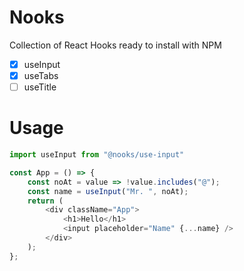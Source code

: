 # Nooks

Collection of React Hooks ready to install with NPM

- [x] useInput
- [x] useTabs
- [ ] useTitle

# Usage

```js
import useInput from "@nooks/use-input"

const App = () => {
    const noAt = value => !value.includes("@");
    const name = useInput("Mr. ", noAt);
    return (
        <div className="App">
            <h1>Hello</h1>
            <input placeholder="Name" {...name} />
        </div>
    );
};
```
